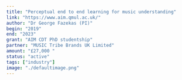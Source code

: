 ```yaml
---
title: "Perceptual end to end learning for music understanding"
link: "https://www.aim.qmul.ac.uk/"
author: "Dr George Fazekas (PI)"
begin: "2019"
end: "2023"
grant: "AIM CDT PhD studentship"
partner: "MUSIC Tribe Brands UK Limited"
amount: "£27,000 "
status: "active"
tags: ["industry"]
image: "./defaultimage.png"
---
```


